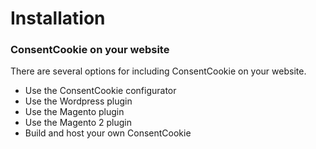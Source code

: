 # Installation

### ConsentCookie on your website

There are several options for including ConsentCookie on your website.

* Use the ConsentCookie configurator
* Use the Wordpress plugin
* Use the Magento plugin
* Use the Magento 2 plugin
* Build and host your own ConsentCookie



